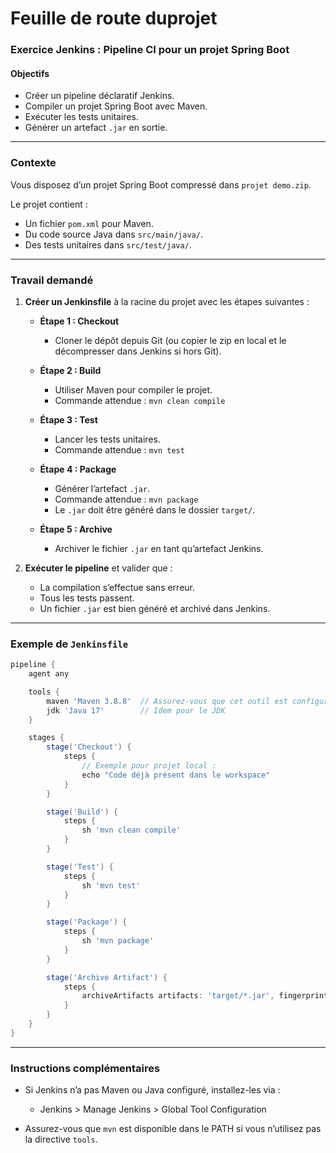 # Feuille de route duprojet

###  **Exercice Jenkins : Pipeline CI pour un projet Spring Boot**

####  Objectifs

* Créer un pipeline déclaratif Jenkins.
* Compiler un projet Spring Boot avec Maven.
* Exécuter les tests unitaires.
* Générer un artefact `.jar` en sortie.

---

###  Contexte

Vous disposez d’un projet Spring Boot compressé dans `projet demo.zip`.

Le projet contient :

* Un fichier `pom.xml` pour Maven.
* Du code source Java dans `src/main/java/`.
* Des tests unitaires dans `src/test/java/`.

---

###  Travail demandé

1. **Créer un Jenkinsfile** à la racine du projet avec les étapes suivantes :

   * **Étape 1 : Checkout**

     * Cloner le dépôt depuis Git (ou copier le zip en local et le décompresser dans Jenkins si hors Git).

   * **Étape 2 : Build**

     * Utiliser Maven pour compiler le projet.
     * Commande attendue : `mvn clean compile`

   * **Étape 3 : Test**

     * Lancer les tests unitaires.
     * Commande attendue : `mvn test`

   * **Étape 4 : Package**

     * Générer l’artefact `.jar`.
     * Commande attendue : `mvn package`
     * Le `.jar` doit être généré dans le dossier `target/`.

   * **Étape 5 : Archive**

     * Archiver le fichier `.jar` en tant qu’artefact Jenkins.

2. **Exécuter le pipeline** et valider que :

   * La compilation s’effectue sans erreur.
   * Tous les tests passent.
   * Un fichier `.jar` est bien généré et archivé dans Jenkins.

---

###  Exemple de `Jenkinsfile`

```groovy
pipeline {
    agent any

    tools {
        maven 'Maven 3.8.8'  // Assurez-vous que cet outil est configuré dans Jenkins
        jdk 'Java 17'        // Idem pour le JDK
    }

    stages {
        stage('Checkout') {
            steps {
                // Exemple pour projet local :
                echo "Code déjà présent dans le workspace"
            }
        }

        stage('Build') {
            steps {
                sh 'mvn clean compile'
            }
        }

        stage('Test') {
            steps {
                sh 'mvn test'
            }
        }

        stage('Package') {
            steps {
                sh 'mvn package'
            }
        }

        stage('Archive Artifact') {
            steps {
                archiveArtifacts artifacts: 'target/*.jar', fingerprint: true
            }
        }
    }
}
```

---

###  Instructions complémentaires

* Si Jenkins n’a pas Maven ou Java configuré, installez-les via :

  * Jenkins > Manage Jenkins > Global Tool Configuration
* Assurez-vous que `mvn` est disponible dans le PATH si vous n’utilisez pas la directive `tools`.

